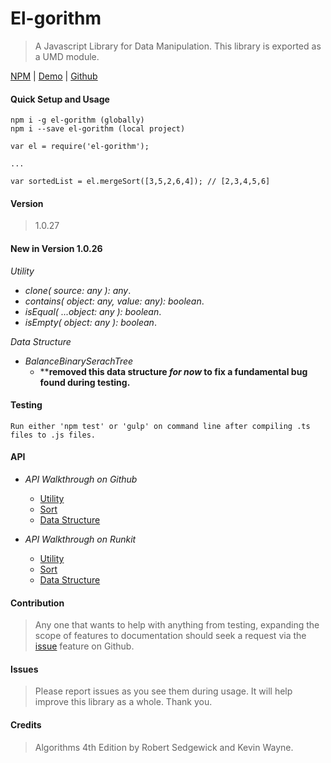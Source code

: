 # El-gorithm 
>   A Javascript Library for Data Manipulation.
    This library is exported as a UMD module.

[NPM](https://www.npmjs.com/package/el-gorithm) | [Demo](https://npm.runkit.com/el-gorithm) | [Github](https://github.com/koficodedat/el-gorithm)

#### Quick Setup and Usage
    npm i -g el-gorithm (globally)
    npm i --save el-gorithm (local project)
    
    var el = require('el-gorithm');
    
    ...
    
    var sortedList = el.mergeSort([3,5,2,6,4]); // [2,3,4,5,6]
    
#### Version
>    1.0.27

#### New in Version 1.0.26
_Utility_
- _clone( source: any ): any_.
- _contains( object: any, value: any): boolean_.
- _isEqual( ...object: any ): boolean_.
- _isEmpty( object: any ): boolean_.

_Data Structure_

- _BalanceBinarySerachTree_
  - **__removed this data structure _for now_ to fix a fundamental bug found during testing.__
  
  
#### Testing
    Run either 'npm test' or 'gulp' on command line after compiling .ts files to .js files.

#### API
- _API Walkthrough on Github_
    - [Utility](./doc/utility.md)
    - [Sort](./doc/sort.md)
    - [Data Structure](./doc/data-structure.md)

- _API Walkthrough on Runkit_
   - [Utility](https://npm.runkit.com/el-gorithm/doc/utility.md)
   - [Sort](https://npm.runkit.com/el-gorithm/doc/sort.md)
   - [Data Structure](https://npm.runkit.com/el-gorithm/doc/data-structure.md)
    
#### Contribution
>   Any one that wants to help with anything 
    from testing, expanding the scope of features to documentation 
    should seek a request via the [issue](https://github.com/koficodedat/el-gorithm/issues) feature on Github.
    
#### Issues
>   Please report issues as you see them during usage. It will help improve this library as a whole.
    Thank you.
    
#### Credits
>   Algorithms 4th Edition by Robert Sedgewick and Kevin Wayne.
